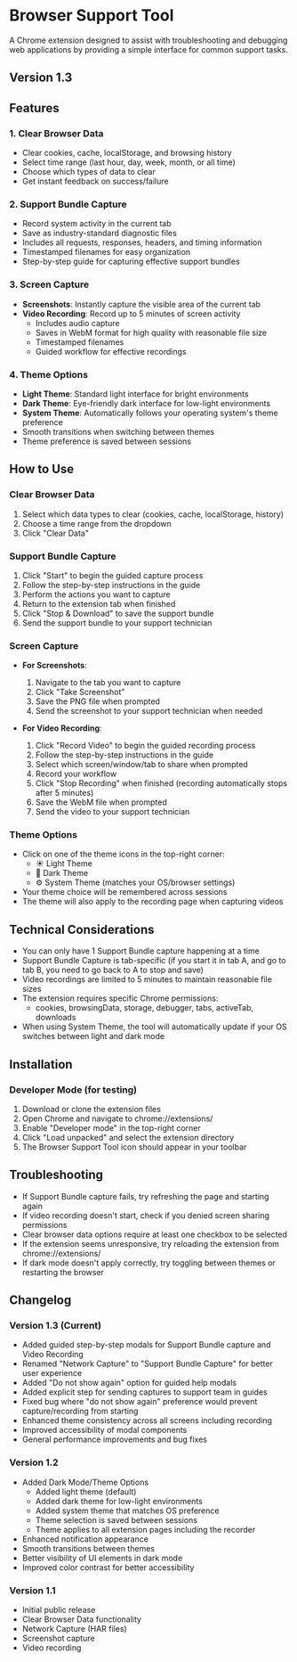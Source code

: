 # Browser Support Tool

A Chrome extension designed to assist with troubleshooting and debugging web applications by providing a simple interface for common support tasks.

## Version 1.3

## Features

### 1. Clear Browser Data
- Clear cookies, cache, localStorage, and browsing history
- Select time range (last hour, day, week, month, or all time)
- Choose which types of data to clear
- Get instant feedback on success/failure

### 2. Support Bundle Capture
- Record system activity in the current tab
- Save as industry-standard diagnostic files
- Includes all requests, responses, headers, and timing information
- Timestamped filenames for easy organization
- Step-by-step guide for capturing effective support bundles

### 3. Screen Capture
- **Screenshots**: Instantly capture the visible area of the current tab
- **Video Recording**: Record up to 5 minutes of screen activity
  - Includes audio capture
  - Saves in WebM format for high quality with reasonable file size
  - Timestamped filenames
  - Guided workflow for effective recordings

### 4. Theme Options
- **Light Theme**: Standard light interface for bright environments
- **Dark Theme**: Eye-friendly dark interface for low-light environments
- **System Theme**: Automatically follows your operating system's theme preference
- Smooth transitions when switching between themes
- Theme preference is saved between sessions

## How to Use

### Clear Browser Data
1. Select which data types to clear (cookies, cache, localStorage, history)
2. Choose a time range from the dropdown
3. Click "Clear Data"

### Support Bundle Capture
1. Click "Start" to begin the guided capture process
2. Follow the step-by-step instructions in the guide
3. Perform the actions you want to capture
4. Return to the extension tab when finished
5. Click "Stop & Download" to save the support bundle
6. Send the support bundle to your support technician

### Screen Capture
- **For Screenshots**:
  1. Navigate to the tab you want to capture
  2. Click "Take Screenshot"
  3. Save the PNG file when prompted
  4. Send the screenshot to your support technician when needed

- **For Video Recording**:
  1. Click "Record Video" to begin the guided recording process
  2. Follow the step-by-step instructions in the guide
  3. Select which screen/window/tab to share when prompted
  4. Record your workflow
  5. Click "Stop Recording" when finished (recording automatically stops after 5 minutes)
  6. Save the WebM file when prompted
  7. Send the video to your support technician

### Theme Options
- Click on one of the theme icons in the top-right corner:
  - ☀️ Light Theme
  - 🌙 Dark Theme
  - ⚙️ System Theme (matches your OS/browser settings)
- Your theme choice will be remembered across sessions
- The theme will also apply to the recording page when capturing videos

## Technical Considerations

- You can only have 1 Support Bundle capture happening at a time
- Support Bundle Capture is tab-specific (if you start it in tab A, and go to tab B, you need to go back to A to stop and save)
- Video recordings are limited to 5 minutes to maintain reasonable file sizes
- The extension requires specific Chrome permissions:
  - cookies, browsingData, storage, debugger, tabs, activeTab, downloads
- When using System Theme, the tool will automatically update if your OS switches between light and dark mode

## Installation

### Developer Mode (for testing)
1. Download or clone the extension files
2. Open Chrome and navigate to chrome://extensions/
3. Enable "Developer mode" in the top-right corner
4. Click "Load unpacked" and select the extension directory
5. The Browser Support Tool icon should appear in your toolbar

## Troubleshooting

- If Support Bundle capture fails, try refreshing the page and starting again
- If video recording doesn't start, check if you denied screen sharing permissions
- Clear browser data options require at least one checkbox to be selected
- If the extension seems unresponsive, try reloading the extension from chrome://extensions/
- If dark mode doesn't apply correctly, try toggling between themes or restarting the browser

## Changelog

### Version 1.3 (Current)
- Added guided step-by-step modals for Support Bundle capture and Video Recording
- Renamed "Network Capture" to "Support Bundle Capture" for better user experience
- Added "Do not show again" option for guided help modals
- Added explicit step for sending captures to support team in guides
- Fixed bug where "do not show again" preference would prevent capture/recording from starting
- Enhanced theme consistency across all screens including recording
- Improved accessibility of modal components
- General performance improvements and bug fixes

### Version 1.2
- Added Dark Mode/Theme Options
  - Added light theme (default)
  - Added dark theme for low-light environments
  - Added system theme that matches OS preference
  - Theme selection is saved between sessions
  - Theme applies to all extension pages including the recorder
- Enhanced notification appearance
- Smooth transitions between themes
- Better visibility of UI elements in dark mode
- Improved color contrast for better accessibility

### Version 1.1
- Initial public release
- Clear Browser Data functionality
- Network Capture (HAR files)
- Screenshot capture
- Video recording